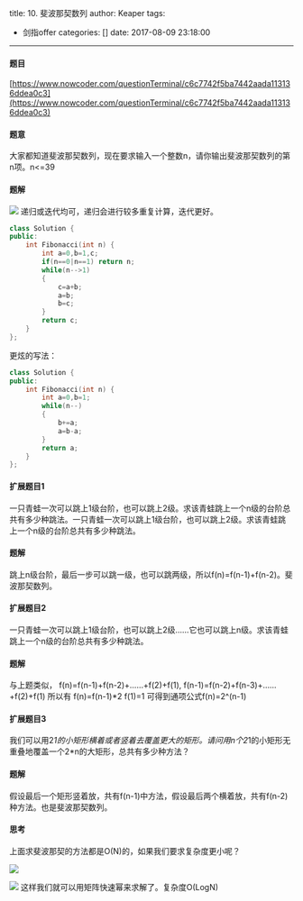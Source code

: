 title: 10. 斐波那契数列
author: Keaper
tags:
  - 剑指offer
categories: []
date: 2017-08-09 23:18:00
---
#### 题目
[https://www.nowcoder.com/questionTerminal/c6c7742f5ba7442aada113136ddea0c3](https://www.nowcoder.com/questionTerminal/c6c7742f5ba7442aada113136ddea0c3)
#### 题意
大家都知道斐波那契数列，现在要求输入一个整数n，请你输出斐波那契数列的第n项。n<=39
#### 题解
![](https://latex.codecogs.com/gif.download?f%28n%29%3D%5Cleft%5C%7B%5Cbegin%7Bmatrix%7D%201%26%20n%3D1%5C%5C%201%26%20n%3D2%5C%5C%20f%28n-1%29+f%28n-2%29%20%26%20n%3E2%20%5Cend%7Bmatrix%7D%5Cright)
递归或迭代均可，递归会进行较多重复计算，迭代更好。
```cpp
class Solution {
public:
    int Fibonacci(int n) {
        int a=0,b=1,c;
        if(n==0|n==1) return n;
        while(n-->1)
        {
            c=a+b;
            a=b;
            b=c;
        }
        return c;
    }
};
```
更炫的写法：
```cpp
class Solution {
public:
    int Fibonacci(int n) {
        int a=0,b=1;
        while(n--)
        {
            b+=a;
            a=b-a;
        }
        return a;
    }
};
```
#### 扩展题目1
一只青蛙一次可以跳上1级台阶，也可以跳上2级。求该青蛙跳上一个n级的台阶总共有多少种跳法。一只青蛙一次可以跳上1级台阶，也可以跳上2级。求该青蛙跳上一个n级的台阶总共有多少种跳法。
#### 题解
跳上n级台阶，最后一步可以跳一级，也可以跳两级，所以f(n)=f(n-1)+f(n-2)。斐波那契数列。
#### 扩展题目2
一只青蛙一次可以跳上1级台阶，也可以跳上2级……它也可以跳上n级。求该青蛙跳上一个n级的台阶总共有多少种跳法。
#### 题解
与上题类似，
f(n)=f(n-1)+f(n-2)+……+f(2)+f(1),
f(n-1)=f(n-2)+f(n-3)+……+f(2)+f(1)
所以有
f(n)=f(n-1)*2
f(1)=1
可得到通项公式f(n)=2^(n-1)
#### 扩展题目3
我们可以用2*1的小矩形横着或者竖着去覆盖更大的矩形。请问用n个2*1的小矩形无重叠地覆盖一个2*n的大矩形，总共有多少种方法？
#### 题解
假设最后一个矩形竖着放，共有f(n-1)中方法，假设最后两个横着放，共有f(n-2)种方法。也是斐波那契数列。
#### 思考
上面求斐波那契的方法都是O(N)的，如果我们要求复杂度更小呢？

![](http://latex.codecogs.com/gif.download?f%28n%29%3Df%28n-1%29+f%28n-2%29)

![](http://latex.codecogs.com/gif.download?%5Cbegin%7Bbmatrix%7D%20f%28n%29%5C%5C%20f%28n-1%29%20%5Cend%7Bbmatrix%7D%20%3D%20%5Cbegin%7Bbmatrix%7D%201%20%261%20%5C%5C%201%20%260%20%5Cend%7Bbmatrix%7D%20%5Ccdot%20%5Cbegin%7Bbmatrix%7D%20f%28n-1%29%5C%5C%20f%28n-2%29%20%5Cend%7Bbmatrix%7D%20%3D%20%7B%5Cbegin%7Bbmatrix%7D%201%20%261%20%5C%5C%201%20%260%20%5Cend%7Bbmatrix%7D%7D%5E%7Bn-1%7D%20%5Ccdot%20%5Cbegin%7Bbmatrix%7D%20f%281%29%5C%5C%20f%282%29%20%5Cend%7Bbmatrix%7D)
这样我们就可以用矩阵快速幂来求解了。复杂度O(LogN)